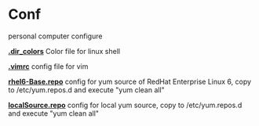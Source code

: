 Conf
====

personal computer configure

[__.dir_colors__](.dir_colors) Color file for linux shell

[**.vimrc**](.vimrc) config file for vim

[__rhel6-Base.repo__](rhel6-Base.repo) config for yum source of RedHat Enterprise Linux 6, copy to /etc/yum.repos.d and execute "yum clean all"

[__localSource.repo__](localSource.repo) config for local yum source, copy to /etc/yum.repos.d and execute "yum clean all"
